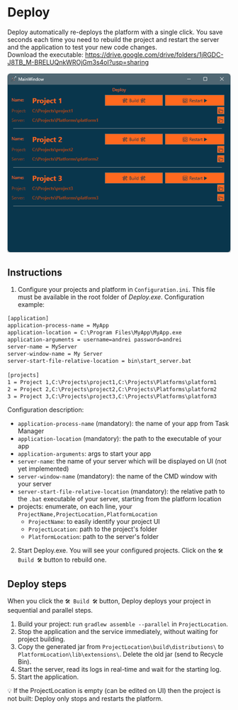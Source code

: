 # Deploy

Deploy automatically re-deploys the platform with a single click. You save seconds each time you need to rebuild the project and restart the server and the application to test your new code changes.
<br>
Download the executable: https://drive.google.com/drive/folders/1jRGDC-J8TB_M-BRELUQnkWROjGm3s4oI?usp=sharing
<br><br>
![Screenshot](https://github.com/AndreiVaida/Deploy/blob/master/Resources/Screenshot_202025.01.08.png?raw=true "Screenshot")

## Instructions
1. Configure your projects and platform in `Configuration.ini`. This file must be available in the root folder of _Deploy.exe_. Configuration example:

```
[application]
application-process-name = MyApp
application-location = C:\Program Files\MyApp\MyApp.exe
application-arguments = username=andrei password=andrei
server-name = MyServer
server-window-name = My Server
server-start-file-relative-location = bin\start_server.bat

[projects]
1 = Project 1,C:\Projects\project1,C:\Projects\Platforms\platform1
2 = Project 2,C:\Projects\project2,C:\Projects\Platforms\platform2
3 = Project 3,C:\Projects\project3,C:\Projects\Platforms\platform3
```
Configuration description:
- `application-process-name` (mandatory): the name of your app from Task Manager
- `application-location` (mandatory): the path to the executable of your app
- `application-arguments`: args to start your app
- `server-name`: the name of your server which will be displayed on UI (not yet implemented)
- `server-window-name` (mandatory): the name of the CMD window with your server
- `server-start-file-relative-location` (mandatory): the relative path to the `.bat` executable of your server, starting from the platform location
- projects: enumerate, on each line, your `ProjectName,ProjectLocation,PlatformLocation`
  - `ProjectName`: to easily identify your project UI
  - `ProjectLocation`: path to the project's folder
  - `PlatformLocation`: path to the server's folder

2. Start Deploy.exe. You will see your configured projects. Click on the `🛠️ Build 🛠️` button to rebuild one.

## Deploy steps
When you click the `🛠️ Build 🛠️` button, Deploy deploys your project in sequential and parallel steps.
1. Build your project: run `gradlew assemble --parallel` in `ProjectLocation`.
2. Stop the application and the service immediately, without waiting for project building.
3. Copy the generated jar from `ProjectLocation\build\distributions\` to `PlatformLocation\lib\extensions\`. Delete the old jar (send to Recycle Bin).
4. Start the server, read its logs in real-time and wait for the starting log.
5. Start the application.

💡 If the ProjectLocation is empty (can be edited on UI) then the project is not built: Deploy only stops and restarts the platform.